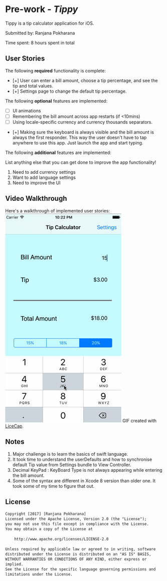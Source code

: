 # Pre-work - *Tippy*

Tippy is a tip calculator application for iOS.

Submitted by: Ranjana Pokharana

Time spent: 8 hours spent in total

## User Stories

The following **required** functionality is complete:

* [+] User can enter a bill amount, choose a tip percentage, and see the tip and total values.
* [+] Settings page to change the default tip percentage.

The following **optional** features are implemented:
* [ ] UI animations
* [ ] Remembering the bill amount across app restarts (if <10mins)
* [ ] Using locale-specific currency and currency thousands separators.
* [+] Making sure the keyboard is always visible and the bill amount is always the first responder. This way the user doesn't have to tap anywhere to use this app. Just launch the app and start typing.

The following **additional** features are implemented:

List anything else that you can get done to improve the app functionality!
1) Need to add currency settings
2) Want to add language settings
3) Need to improve the UI

## Video Walkthrough 

Here's a walkthrough of implemented user stories:
<img src='https://github.com/Ranjana89/tippy/blob/master/Walkthrough.gif' title='Video Walkthrough' width='' alt='Video Walkthrough' />
GIF created with [LiceCap](http://www.cockos.com/licecap/).

## Notes

1) Major challenge is to learn the basics of swift language.
2) It took time to understand the userDefaults and how to synchronise default Tip value from Settings bundle to View Controller.
3) Decimal KeyPad : KeyBoard Type is not always appearing while entering the bill amount. 
4) Some of the syntax are different in Xcode 8 version than older one. It took some of my time to figure that out. 



## License

    Copyright [2017] [Ranjana Pokharana]
    Licensed under the Apache License, Version 2.0 (the "License");
    you may not use this file except in compliance with the License.
    You may obtain a copy of the License at

        http://www.apache.org/licenses/LICENSE-2.0

    Unless required by applicable law or agreed to in writing, software
    distributed under the License is distributed on an "AS IS" BASIS,
    WITHOUT WARRANTIES OR CONDITIONS OF ANY KIND, either express or implied.
    See the License for the specific language governing permissions and
    limitations under the License.

